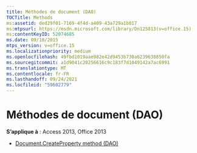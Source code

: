 ```yaml
---
title: Méthodes de document (DAO)
TOCTitle: Methods
ms:assetid: ded29f01-7169-4f4d-a409-43a729a1b817
ms:mtpsurl: https://msdn.microsoft.com/library/Dn125813(v=office.15)
ms:contentKeyID: 52074685
ms.date: 09/18/2015
mtps_version: v=office.15
ms.localizationpriority: medium
ms.openlocfilehash: 49fbd1019aae982e42d9453b730a6239638850fa
ms.sourcegitcommit: a1d9041c20256616c9c183f7d1049142a7ac6991
ms.translationtype: MT
ms.contentlocale: fr-FR
ms.lasthandoff: 09/24/2021
ms.locfileid: "59602779"
---
```

# <a name="document-methods-dao"></a>Méthodes de document (DAO)


**S’applique à** : Access 2013, Office 2013

- [Document.CreateProperty method (DAO)](document-createproperty-method-dao.md)

